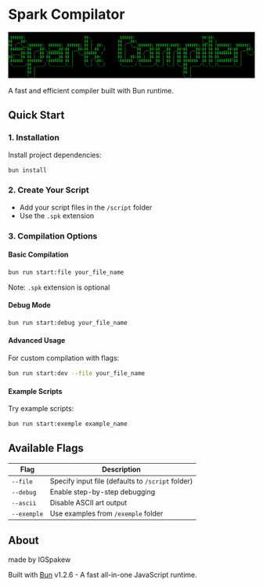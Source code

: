 # Spark Compilator

![Spark Logo](./assets/ascii-logo.png)

A fast and efficient compiler built with Bun runtime.

## Quick Start

### 1. Installation
Install project dependencies:
```bash
bun install
```

### 2. Create Your Script
- Add your script files in the `/script` folder
- Use the `.spk` extension

### 3. Compilation Options

#### Basic Compilation
```bash
bun run start:file your_file_name
```
Note: `.spk` extension is optional

#### Debug Mode
```bash
bun run start:debug your_file_name
```

#### Advanced Usage
For custom compilation with flags:
```bash
bun run start:dev --file your_file_name
```

#### Example Scripts
Try example scripts:
```bash
bun run start:exemple example_name
```

## Available Flags

| Flag | Description |
|------|-------------|
| `--file` | Specify input file (defaults to `/script` folder) |
| `--debug` | Enable step-by-step debugging |
| `--ascii` | Disable ASCII art output |
| `--exemple` | Use examples from `/exemple` folder |

## About

made by IGSpakew

Built with [Bun](https://bun.sh) v1.2.6 - A fast all-in-one JavaScript runtime.
